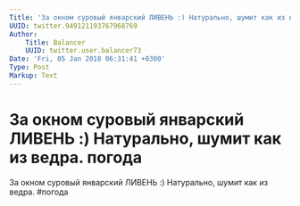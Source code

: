 ```yaml
---
Title: 'За окном суровый январский ЛИВЕНЬ :) Натурально, шумит как из ведра. погода'
UUID: twitter.949121193767968769
Author:
    Title: Balancer
    UUID: twitter.user.balancer73
Date: 'Fri, 05 Jan 2018 06:31:41 +0300'
Type: Post
Markup: Text
---
```


# За окном суровый январский ЛИВЕНЬ :) Натурально, шумит как из ведра. погода

За окном суровый январский ЛИВЕНЬ :) Натурально, шумит как
из ведра. #погода